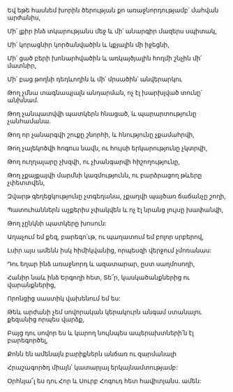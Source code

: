 Եվ եթե հասնեմ խորին ծերության քո առաջնորդությամբ՝ մահվան արժանիս,

Մի՛ լքիր ինձ տկարությանս մեջ և մի՛ անարգիր մազերս սպիտակ,

Մի՛ կորացնիր կործանվածին և կքյալին մի իջեցնի,

Մի՛ ցած բերի խոնարհվածին և առկայծյալին հողմի շնչին մի՛ մատնիր,

Մի՛ բաց թողնի դեդևողին և մի՛ մրսածին՝ անվերարկու

Թող չմնա տագնապյալն անդարման, ոչ էլ խարխլված տունը՝ անխնամ.

Թող չանպատվվի պատկերն հնացած, և պարարտությունը չանհամանա.

Թող որ չանարգվի շուքը շնորհի, և հնությունը չքամահրվի,

Թող չալեկոծվի հոգուս նավն, ու հույսի երկարությունը չկտրվի,

Թող ուղղալարը չխզվի, ու չխանգարվի հիշողությունը,

Թող չքայքայվի մարմնի կազմությունն, ու բարձրացող թևերը չփետտվեն,

Զվարթ գեղեցկությունը չտգեղանա, չքաղվի պայծառ ճաճանչը շողի,

Պատուհաններն աչքերիս չփակվեն և ոչ էլ նրանց լույսը խափանվի,

Թող չընկնի պատկերը խոսուն:

Աղաչում եմ քեզ, բարեգո՛ւթ, ու պաղատում եմ բոլոր սրբերով,

Լսիր այս ամենն իսկ հիմիկվանից, որպեսզի վերջում չմոռանաս:

Դու եղար ինձ առաջնորդ և ազատարար, ըստ սաղմոսողի,

Հանիր նաև ինձ Երգողի հետ, Տե՜ր, կասկածանքներից ու վարանքներից,

Որոնցից սաստիկ վախենում եմ ես:

Թեև արժանի չեմ սովորական կերակուրն անգամ ստանալու քեզանից որպես վարձք,

Բայց դու սովոր ես և կարող նույնպես ապերախտների՛ն էլ բարեգործել,

Քոնն են ամենայն բարիքներն անճառ ու զարմանալի

Հրաշագործդ միայն՝ կատարյալ երկայնամտությամբ:

Օրհնյա՜լ ես դու Հոր և Սուրբ Հոգուդ հետ հավիտյանս. ամեն: